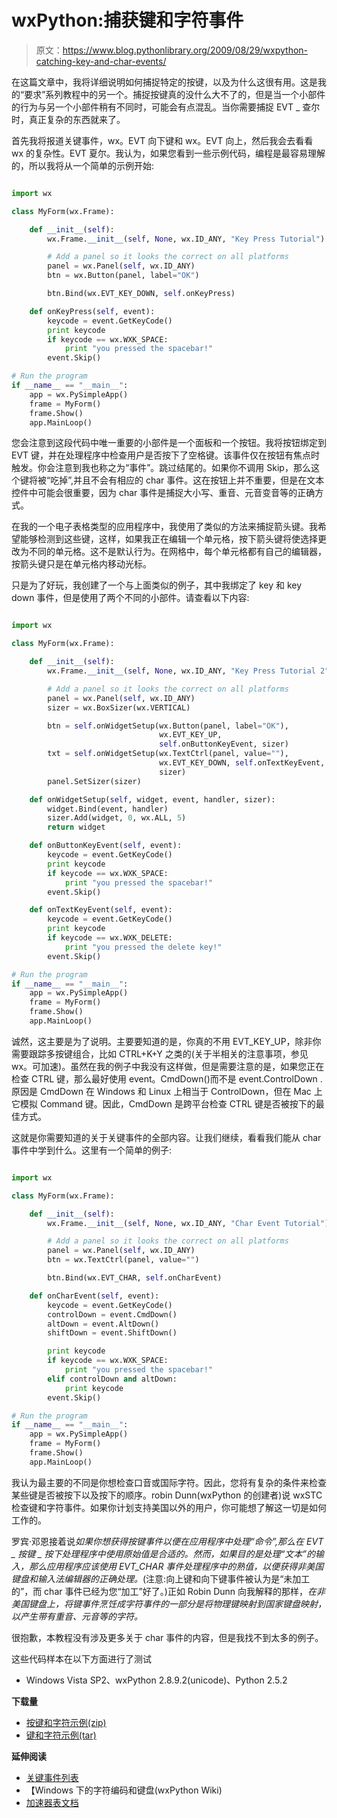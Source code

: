 # wxPython:捕获键和字符事件

> 原文：<https://www.blog.pythonlibrary.org/2009/08/29/wxpython-catching-key-and-char-events/>

在这篇文章中，我将详细说明如何捕捉特定的按键，以及为什么这很有用。这是我的“要求”系列教程中的另一个。捕捉按键真的没什么大不了的，但是当一个小部件的行为与另一个小部件稍有不同时，可能会有点混乱。当你需要捕捉 EVT _ 查尔时，真正复杂的东西就来了。

首先我将报道关键事件，wx。EVT 向下键和 wx。EVT 向上，然后我会去看看 wx 的复杂性。EVT 夏尔。我认为，如果您看到一些示例代码，编程是最容易理解的，所以我将从一个简单的示例开始:

```py

import wx

class MyForm(wx.Frame):

    def __init__(self):
        wx.Frame.__init__(self, None, wx.ID_ANY, "Key Press Tutorial")

        # Add a panel so it looks the correct on all platforms
        panel = wx.Panel(self, wx.ID_ANY)
        btn = wx.Button(panel, label="OK")

        btn.Bind(wx.EVT_KEY_DOWN, self.onKeyPress)

    def onKeyPress(self, event):
        keycode = event.GetKeyCode()
        print keycode
        if keycode == wx.WXK_SPACE:
            print "you pressed the spacebar!"
        event.Skip()

# Run the program
if __name__ == "__main__":
    app = wx.PySimpleApp()
    frame = MyForm()
    frame.Show()
    app.MainLoop()

```

您会注意到这段代码中唯一重要的小部件是一个面板和一个按钮。我将按钮绑定到 EVT 键，并在处理程序中检查用户是否按下了空格键。该事件仅在按钮有焦点时触发。你会注意到我也称之为“事件”。跳过结尾的。如果你不调用 Skip，那么这个键将被“吃掉”,并且不会有相应的 char 事件。这在按钮上并不重要，但是在文本控件中可能会很重要，因为 char 事件是捕捉大小写、重音、元音变音等的正确方式。

在我的一个电子表格类型的应用程序中，我使用了类似的方法来捕捉箭头键。我希望能够检测到这些键，这样，如果我正在编辑一个单元格，按下箭头键将使选择更改为不同的单元格。这不是默认行为。在网格中，每个单元格都有自己的编辑器，按箭头键只是在单元格内移动光标。

只是为了好玩，我创建了一个与上面类似的例子，其中我绑定了 key 和 key down 事件，但是使用了两个不同的小部件。请查看以下内容:

```py

import wx

class MyForm(wx.Frame):

    def __init__(self):
        wx.Frame.__init__(self, None, wx.ID_ANY, "Key Press Tutorial 2")

        # Add a panel so it looks the correct on all platforms
        panel = wx.Panel(self, wx.ID_ANY)
        sizer = wx.BoxSizer(wx.VERTICAL)

        btn = self.onWidgetSetup(wx.Button(panel, label="OK"), 
                                 wx.EVT_KEY_UP,
                                 self.onButtonKeyEvent, sizer)
        txt = self.onWidgetSetup(wx.TextCtrl(panel, value=""),
                                 wx.EVT_KEY_DOWN, self.onTextKeyEvent,
                                 sizer)
        panel.SetSizer(sizer)

    def onWidgetSetup(self, widget, event, handler, sizer):
        widget.Bind(event, handler)
        sizer.Add(widget, 0, wx.ALL, 5)
        return widget

    def onButtonKeyEvent(self, event):
        keycode = event.GetKeyCode()
        print keycode
        if keycode == wx.WXK_SPACE:
            print "you pressed the spacebar!"
        event.Skip()

    def onTextKeyEvent(self, event):
        keycode = event.GetKeyCode()
        print keycode
        if keycode == wx.WXK_DELETE:
            print "you pressed the delete key!"
        event.Skip()

# Run the program
if __name__ == "__main__":
    app = wx.PySimpleApp()
    frame = MyForm()
    frame.Show()
    app.MainLoop()

```

诚然，这主要是为了说明。主要要知道的是，你真的不用 EVT_KEY_UP，除非你需要跟踪多按键组合，比如 CTRL+K+Y 之类的(关于半相关的注意事项，参见 wx。可加速)。虽然在我的例子中我没有这样做，但是需要注意的是，如果您正在检查 CTRL 键，那么最好使用 event。CmdDown()而不是 event.ControlDown .原因是 CmdDown 在 Windows 和 Linux 上相当于 ControlDown，但在 Mac 上它模拟 Command 键。因此，CmdDown 是跨平台检查 CTRL 键是否被按下的最佳方式。

这就是你需要知道的关于关键事件的全部内容。让我们继续，看看我们能从 char 事件中学到什么。这里有一个简单的例子:

```py

import wx

class MyForm(wx.Frame):

    def __init__(self):
        wx.Frame.__init__(self, None, wx.ID_ANY, "Char Event Tutorial")

        # Add a panel so it looks the correct on all platforms
        panel = wx.Panel(self, wx.ID_ANY)
        btn = wx.TextCtrl(panel, value="")

        btn.Bind(wx.EVT_CHAR, self.onCharEvent)

    def onCharEvent(self, event):
        keycode = event.GetKeyCode()
        controlDown = event.CmdDown()
        altDown = event.AltDown()
        shiftDown = event.ShiftDown()

        print keycode
        if keycode == wx.WXK_SPACE:
            print "you pressed the spacebar!"
        elif controlDown and altDown:
            print keycode
        event.Skip()

# Run the program
if __name__ == "__main__":
    app = wx.PySimpleApp()
    frame = MyForm()
    frame.Show()
    app.MainLoop()

```

我认为最主要的不同是你想检查口音或国际字符。因此，您将有复杂的条件来检查某些键是否被按下以及按下的顺序。robin Dunn(wxPython 的创建者)说 wxSTC 检查键和字符事件。如果你计划支持美国以外的用户，你可能想了解这一切是如何工作的。

罗宾·邓恩接着说*如果你想获得按键事件以便在应用程序中处理“命令”,那么在 EVT _ 按键 _ 按下处理程序中使用原始值是合适的。然而，如果目的是处理“文本”的输入，那么应用程序应该使用 EVT_CHAR 事件处理程序中的熟值，以便获得非美国键盘和输入法编辑器的正确处理。*(注意:向上键和向下键事件被认为是“未加工的”，而 char 事件已经为您“加工”好了。)正如 Robin Dunn 向我解释的那样，*在非美国键盘上，将键事件烹饪成字符事件的一部分是将物理键映射到国家键盘映射，以产生带有重音、元音等的字符。*

很抱歉，本教程没有涉及更多关于 char 事件的内容，但是我找不到太多的例子。

这些代码样本在以下方面进行了测试

*   Windows Vista SP2、wxPython 2.8.9.2(unicode)、Python 2.5.2

**下载量**

*   [按键和字符示例(zip)](https://www.blog.pythonlibrary.org/wp-content/uploads/2009/08/key.zip)
*   [键和字符示例(tar)](https://www.blog.pythonlibrary.org/wp-content/uploads/2009/08/key.tar)

**延伸阅读**

*   [关键事件列表](http://www.wxpython.org/docs/api/wx.KeyEvent-class.html)
*   【Windows 下的字符编码和键盘(wxPython Wiki)
*   [加速器表文档](http://www.wxpython.org/docs/api/wx.AcceleratorTable-class.html)
